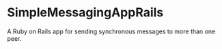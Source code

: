 # SimpleMessagingAppRails
A Ruby on Rails app for sending synchronous messages to more than one peer.
